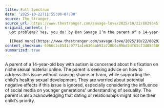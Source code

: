 ```yaml
---
title: Full Spectrum
date: '2025-10-22T11:55:00-07:00'
source: The Stranger
source_url: https://www.thestranger.com/savage-love/2025/10/22/80293451/full-spectrum
original_content: |-
  Got problems? Yes, you do! by Dan Savage I’m the parent of a 14-year-old boy who is on the autism spectrum. Recently, I discovered that he has been searching online for some niche sexual material. Because of his autism, he tends to hyper-fixate on things, and I’m concerned about what might happen if I ignore this. Could it affect his future sexual development or limit him in unhealthy ways? At the same time, I don’t want to shame him or handle it poorly. My questions are: Should I address this directly with him, and if so, how? What are the risks of leaving it unaddressed? How can I support him in developing a healthy relationship with sexuality, even if dating or relationships aren’t a priority for him? Any advice you can share would be greatly appreciated. Headed Down The Rabbit Hole “We live in an age where social media informs and often defines younger generations’ understanding and experience…

  [[Read more](https://www.thestranger.com/savage-love/2025/10/22/80293451/full-spectrum) ]
content_checksum: 6966c3c8541c0771a1e636aab93a730b6c99bd3df65cf3d05450624941110ed1
summarized: true
---
```


A parent of a 14-year-old boy with autism is concerned about his fixation on niche sexual material online. The parent is seeking advice on how to address this issue without causing shame or harm, while supporting the child's healthy sexual development. They are worried about potential negative effects if this issue is ignored, especially considering the influence of social media on younger generations' understanding of sexuality. The parent is also acknowledging that dating or relationships might not be their child's priority.